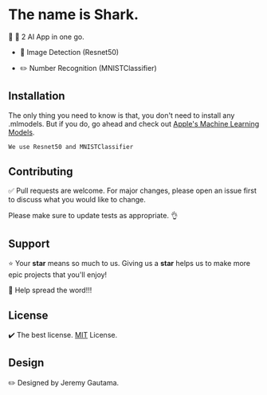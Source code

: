 # The name is Shark. 

📱 🦈 2 AI App in one go. 
- 🌇 Image Detection (Resnet50) 

- ✏️ Number Recognition (MNISTClassifier)

## Installation
The only thing you need to know is that, you don't need to install any .mlmodels. But if you do, go ahead and check out [Apple's Machine Learning Models](https://developer.apple.com/machine-learning/models/).
```bash
We use Resnet50 and MNISTClassifier
```

## Contributing
✅ Pull requests are welcome. For major changes, please open an issue first to discuss what you would like to change.

Please make sure to update tests as appropriate. 👌

## Support
⭐️ Your **star** means so much to us. Giving us a **star** helps us to make more epic projects that you'll enjoy!

📢 Help spread the word!!!

## License
✔️ The best license. [MIT](https://github.com/jeremygautama/IOS-Ai/blob/master/LICENSE.md) License.

## Design
✏️ Designed by Jeremy Gautama. 
